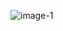![image-1](https://github.com/daviddoswell/lahikes/assets/111773826/69cc0019-803c-4bfd-a669-acff178acfc4)
